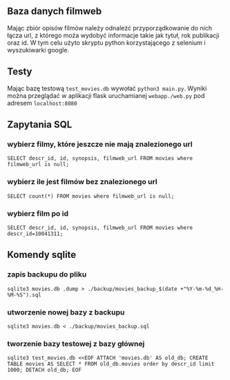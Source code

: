 ## Baza danych filmweb

Mając zbiór opisów filmów należy odnaleźć przyporządkowanie do nich łącza url, z którego moża wydobyć informacje takie jak tytuł, rok publikacji oraz id. W tym celu użyto skryptu python korzystającego z selenium i wyszukiwarki google.

## Testy
Mając bazę testową `test_movies.db` wywołać `python3 main.py`. Wyniki można przeglądać w aplikacji flask uruchamianej `webapp./web.py` pod adresem `localhost:8080`

## Zapytania SQL

### wybierz filmy, które jeszcze nie mają znalezionego url
`
SELECT descr_id, id, synopsis, filmweb_url
FROM movies where filmweb_url is null;
`

### wybierz ile jest filmów bez znalezionego url
`
SELECT count(*)
FROM movies where filmweb_url is null;
`

### wybierz film po id
`
SELECT descr_id, id, synopsis, filmweb_url
FROM movies where descr_id=10041311;
`

## Komendy sqlite

### zapis backupu do pliku
`sqlite3 movies.db .dump > ./backup/movies_backup_$(date +"%Y-%m-%d_%H-%M-%S").sql`

### utworzenie nowej bazy z backupu
`sqlite3 movies.db < ./backup/movies_backup.sql`

### tworzenie bazy testowej z bazy głównej
`
sqlite3 test_movies.db <<EOF
ATTACH 'movies.db' AS old_db;
CREATE TABLE movies AS SELECT * FROM old_db.movies order by descr_id limit 1000;
DETACH old_db;
EOF
`


